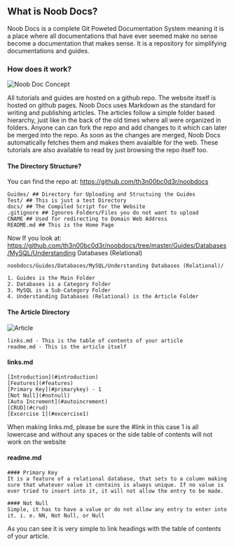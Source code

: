 ## What is Noob Docs?

Noob Docs is a complete Git Poweted Documentation System meaning it is a place where all documentations that have ever seemed make no sense become a documentation that makes sense. It is a repository for simplifying documentations and guides.

### How does it work?

![Noob Doc Concept](https://i.ibb.co/dpsFG2p/concept.jpg)

All tutorials and guides are hosted on a github repo. The website itself is hosted on github pages. Noob Docs uses Markdown as the standard for writing and publishing articles. The articles follow a simple folder based hierarchy, just like in the back of the old times where all were organized in folders. Anyone can can fork the repo and add changes to it which can later be merged into the repo. As soon as the changes are merged, Noob Docs automatically fetches them and makes them avaialble for the web. These tutorials are also available to read by just browsing the repo itself too. 

#### The Directory Structure?

You can find the repo at: https://github.com/th3n00bc0d3r/noobdocs

```
Guides/ ## Directory for Uploading and Structuing the Guides
Test/ ## This is just a test Directory
docs/ ## The Compiled Script for the Website
.gitignore ## Ignores Folders/Files you do not want to upload
CNAME ## Used for redirecting to Domain Web Address
README.md ## This is the Home Page
```

Now If you look at: https://github.com/th3n00bc0d3r/noobdocs/tree/master/Guides/Databases/MySQL/Understanding Databases (Relational)

```
noobdocs/Guides/Databases/MySQL/Understanding Databases (Relational)/

1. Guides is the Main Folder
2. Databases is a Category Folder
3. MySQL is a Sub-Category Folder
4. Understanding Databases (Relational) is the Article Folder
```

#### The Article Directory

![Article](https://i.ibb.co/QdMQtfx/Screenshot-2019-10-13-at-3-08-33-PM.png)

```
links.md - This is the table of contents of your article
readme.md - This is the article itself
```

#### links.md

```
[Introduction](#introduction)
[Features](#features)
[Primary Key](#primarykey) - 1
[Not Null](#notnull)
[Auto Increment](#autoincrement)
[CRUD](#crud)
[Excercise 1](#excercise1)
```

When making links.md, please be sure the #link in this case 1 is all lowercase and without any spaces or the side table of contents will not work on the website

#### readme.md

```
#### Primary Key
It is a feature of a relational database, that sets to a column making sure that whatever value it contains is always unique. If no value is ever tried to insert into it, it will not allow the entry to be made.

#### Not Null
Simple, it has to have a value or do not allow any entry to enter into it. i. e. NN, Not Null, or Null
```

As you can see it is very simple to link headings with the table of contents of your article.